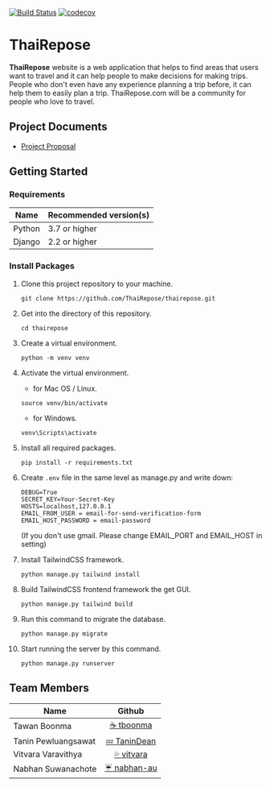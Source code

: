 [![Build Status](https://app.travis-ci.com/ThaiRepose/thairepose.svg?branch=main)](https://app.travis-ci.com/ThaiRepose/thairepose)
[![codecov](https://codecov.io/gh/ThaiRepose/thairepose/branch/main/graph/badge.svg?token=uocBU8wW8W)](https://codecov.io/gh/ThaiRepose/thairepose)
# ThaiRepose
**ThaiRepose** website is a web application that helps to find areas that users want to travel and it can help people to make decisions for making trips. People who don't even have any experience planning a trip before, it can help them to easily plan a trip. ThaiRepose.com will be a community for people who love to travel.

## Project Documents
- [Project Proposal](https://docs.google.com/document/d/1mOMiqBmQl6vW7RYVQD6Gk-mEcFnmdsmku2gpTglZRmE/edit?usp=sharing)

## Getting Started
### Requirements
|Name  | Recommended version(s)|   
|------|-----------------------|
|Python | 3.7 or higher |
|Django | 2.2 or higher |

### Install Packages
1. Clone this project repository to your machine.

    ```
    git clone https://github.com/ThaiRepose/thairepose.git
    ```
2. Get into the directory of this repository.

    ```
    cd thairepose
    ```
3. Create a virtual environment.

    ```
    python -m venv venv
    ```
4. Activate the virtual environment.

    - for Mac OS / Linux.   
    ```
    source venv/bin/activate
    ```
    - for Windows.   
    ```
    venv\Scripts\activate
    ```
5. Install all required packages.

    ```
    pip install -r requirements.txt
    ```
6. Create `.env` file in the same level as manage.py and write down:

    ```
    DEBUG=True
    SECRET_KEY=Your-Secret-Key
    HOSTS=localhost,127.0.0.1
    EMAIL_FROM_USER = email-for-send-verification-form 
    EMAIL_HOST_PASSWORD = email-password
    ```
    (If you don't use gmail. Please change EMAIL_PORT and EMAIL_HOST in setting)
7. Install TailwindCSS framework.

    ```
    python manage.py tailwind install
    ```
8. Build TailwindCSS frontend framework the get GUI.

    ```
    python manage.py tailwind build
    ```
9. Run this command to migrate the database.

    ```
    python manage.py migrate
    ```
10. Start running the server by this command.
    ```
    python manage.py runserver
    ```

## Team Members
| Name | Github  |
|------|:-------:|
| Tawan Boonma | [☕️ tboonma](https://github.com/tboonma) |
| Tanin Pewluangsawat | [💤 TaninDean](https://github.com/TaninDean) |
| Vitvara Varavithya | [💦 vitvara](https://github.com/vitvara) |
| Nabhan Suwanachote | [ ☔ nabhan-au](https://github.com/nabhan-au) |
